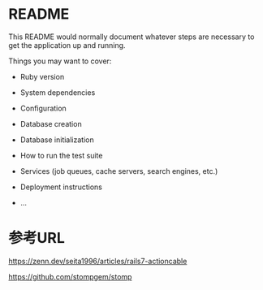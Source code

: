 # README

This README would normally document whatever steps are necessary to get the
application up and running.

Things you may want to cover:

* Ruby version

* System dependencies

* Configuration

* Database creation

* Database initialization

* How to run the test suite

* Services (job queues, cache servers, search engines, etc.)

* Deployment instructions

* ...


# 参考URL

https://zenn.dev/seita1996/articles/rails7-actioncable

https://github.com/stompgem/stomp